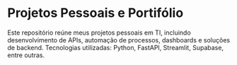 # Projetos Pessoais e Portifólio 
Este repositório reúne meus projetos pessoais em TI, incluindo desenvolvimento de APIs, automação de processos, dashboards e soluções de backend. Tecnologias utilizadas: Python, FastAPI, Streamlit, Supabase, entre outras.

